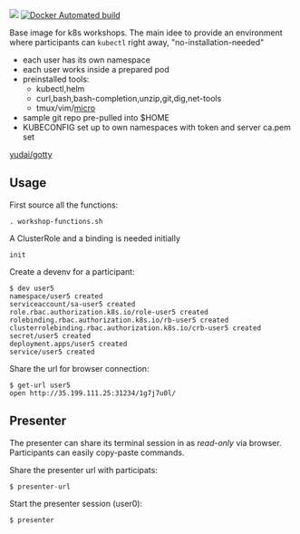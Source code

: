 [![](https://images.microbadger.com/badges/image/lalyos/k8s-workshop.svg)](https://microbadger.com/images/lalyos/k8s-workshop "Get your own image badge on microbadger.com")
[![Docker Automated build](https://img.shields.io/docker/automated/lalyos/k8s-workshop.svg)](https://hub.docker.com/r/lalyos/k8s-workshop/)

Base image for k8s workshops. The main idee to provide an environment
where participants can `kubectl` right away, "no-installation-needed"

- each user has its own namespace
- each user works inside a prepared pod
- preinstalled tools:
  - kubectl,helm
  - curl,bash,bash-completion,unzip,git,dig,net-tools
  - tmux/vim/[micro](https://github.com/zyedidia/micro)
- sample git repo pre-pulled into $HOME
- KUBECONFIG set up to own namespaces with token and server ca.pem set

[yudai/gotty](https://github.com/yudai/gotty)

## Usage

First source all the functions:
```
. workshop-functions.sh
```

A ClusterRole and a binding is needed initially
```
init
```

Create a devenv for a participant:
```
$ dev user5
namespace/user5 created
serviceaccount/sa-user5 created
role.rbac.authorization.k8s.io/role-user5 created
rolebinding.rbac.authorization.k8s.io/rb-user5 created
clusterrolebinding.rbac.authorization.k8s.io/crb-user5 created
secret/user5 created
deployment.apps/user5 created
service/user5 created
```

Share the url for browser connection:
```
$ get-url user5
open http://35.199.111.25:31234/1g7j7u0l/
```



## Presenter

The presenter can share its terminal session in as *read-only* via browser. Participants can easily copy-paste commands.

Share the presenter url with participats:
```
$ presenter-url
```

Start the presenter session (user0):
```
$ presenter
```
